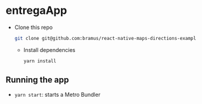 # entregaApp

- Clone this repo

	```bash
	git clone git@github.com:bramus/react-native-maps-directions-example.git
	```
  
  - Install dependencies

	```bash
	yarn install
	```
  
  
## Running the app

- `yarn start`: starts a Metro Bundler
